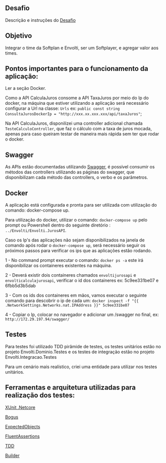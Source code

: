 ## Desafio 

Descrição e instruções do [Desafio](https://drive.google.com/file/d/15NBGbmQO7FMnJDbR8Mm_QrJDSyw-5E5s/view?usp=sharing)

## Objetivo

Integrar o time da Softplan e Envolti, ser um Softplayer, e agregar valor aos times.

## Pontos importantes para o funcionamento da aplicação:

Ler a seção Docker.

Como a API CalculaJuros consome a API TaxaJuros por meio do Ip do docker, na máquina que estiver utilizando a aplicação será necessário configurar a Url na classe: `Urls` ex: `public const string ConsultaJurosDockerIp = "http://xxx.xx.xxx.xxx/api/taxaJuros"`;

Na API CalculaJuros, disponilizei uma controller adicional chamada `TesteCalculoController`, que faz o cálculo com a taxa de juros mocada, apenas para caso queiram testar de maneira mais rápida sem ter que rodar o docker.

## Swagger

As APIs estão documentadas utilizando [Swagger](https://swagger.io/), é possível consumir os métodos das controllers utilizando as páginas do swagger, que disponibilizam cada método das controllers, o verbo e os parâmetros.

## Docker

A aplicação está configurada e pronta para ser utilizada com utilização do comando: docker-compose up. 

Para utilização do docker, utilizar o comando: `docker-compose up` pelo prompt ou Powershell dentro do seguinte diretório : `../Envolti/Envolti.JurosAPI`.

Caso os Ip's das aplicações não sejam disponibilizados na janela de comando após rodar o `docker-compose up`, será necessário seguir os próximos passos para verificar os ips que as aplicações estão rodando.

1 - No command prompt executar o comando: `docker ps -a` 
este irá disponibilizar os containeres existentes na máquina.

2 - Deverá existir dois containeres chamados `envoltijurosapi` e 	`envolticalculajurosapi`, verificar o id dos containeres ex: 5c9ee331be07 e 6fbb5d3b5dab 

3 - Com os ids dos containeres em mãos, vamos executar o seguinte comando para descobrir o ip de cada um: 
`docker inspect -f "{{ .NetworkSettings.Networks.nat.IPAddress }}" 5c9ee331be07`

4 - Copiar o Ip, colocar no navegador e adicionar um /swagger no final, 
ex: `http://172.29.197.94/swagger/`

## Testes 

Para testes foi utilizado TDD pirâmide de testes, os testes unitários estão no 	projeto Envolti.Dominio.Testes e os testes de integração estão no projeto 	Envolti.Integracao.Testes

Para um cenário mais realístico, criei uma entidade para utilizar nos testes unitários.

## Ferramentas e arquitetura utilizadas para realização dos testes:

[XUnit .Netcore](https://xunit.net/)

[Bogus](https://github.com/bchavez/Bogus)

[ExpectedObjects](https://github.com/derekgreer/expectedObjects) 

[FluentAssertions](https://fluentassertions.com/)

[TDD](https://docs.microsoft.com/en-us/visualstudio/test/quick-start-test-driven-development-with-test-explorer?view=vs-2019) 

[Builder](https://www.dofactory.com/net/builder-design-pattern)

